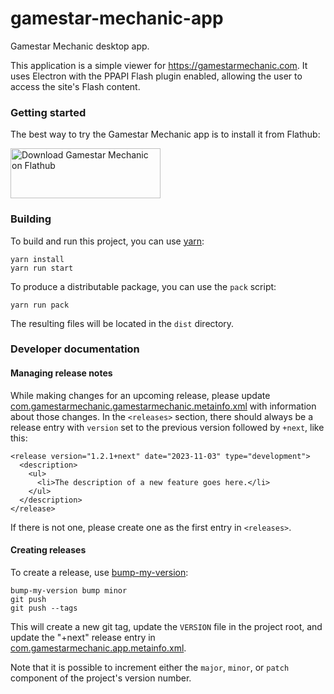 # gamestar-mechanic-app

Gamestar Mechanic desktop app.

This application is a simple viewer for https://gamestarmechanic.com. It uses
Electron with the PPAPI Flash plugin enabled, allowing the user to access the
site's Flash content.

### Getting started

The best way to try the Gamestar Mechanic app is to install it from Flathub:

<a href="https://flathub.org/apps/details/com.gamestarmechanic.gamestarmechanic">
<img
    src="https://flathub.org/assets/badges/flathub-badge-i-en.png"
    alt="Download Gamestar Mechanic on Flathub"
    width="240px"
    height="80px"
/>
</a>

### Building

To build and run this project, you can use [yarn](https://yarnpkg.com):

    yarn install
    yarn run start

To produce a distributable package, you can use the `pack` script:

    yarn run pack

The resulting files will be located in the `dist` directory.

### Developer documentation

#### Managing release notes

While making changes for an upcoming release, please update [com.gamestarmechanic.gamestarmechanic.metainfo.xml](res/com.gamestarmechanic.gamestarmechanic.metainfo.xml)
with information about those changes. In the `<releases>` section, there should
always be a release entry with `version` set to the previous version followed by
`+next`, like this:

```
<release version="1.2.1+next" date="2023-11-03" type="development">
  <description>
    <ul>
      <li>The description of a new feature goes here.</li>
    </ul>
  </description>
</release>
```

If there is not one, please create one as the first entry in `<releases>`.

#### Creating releases

To create a release, use [bump-my-version](<https://pypi.org/project/bump-my-version/>):

```
bump-my-version bump minor
git push
git push --tags
```

This will create a new git tag, update the `VERSION` file in the project root,
and update the "+next" release entry in [com.gamestarmechanic.app.metainfo.xml](res/com.gamestarmechanic.app.metainfo.xml).

Note that it is possible to increment either the `major`, `minor`, or `patch`
component of the project's version number.

